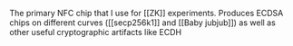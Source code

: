 The primary NFC chip that I use for [[ZK]] experiments. Produces ECDSA chips on different curves ([[secp256k1]] and [[Baby jubjub]]) as well as other useful cryptographic artifacts like ECDH